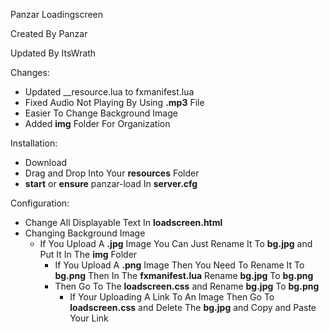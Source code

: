 Panzar Loadingscreen

Created By Panzar

Updated By ItsWrath

Changes: 
- Updated __resource.lua to fxmanifest.lua
- Fixed Audio Not Playing By Using **.mp3** File
- Easier To Change Background Image
- Added **img** Folder For Organization

Installation: 
- Download
- Drag and Drop Into Your **resources** Folder
- **start** or **ensure** panzar-load In **server.cfg**

Configuration:
- Change All Displayable Text In **loadscreen.html**
- Changing Background Image
  - If You Upload A **.jpg** Image You Can Just Rename It To **bg.jpg** and Put It In The **img** Folder
    - If You Upload A **.png** Image Then You Need To Rename It To **bg.png** Then In The **fxmanifest.lua** Rename **bg.jpg** To **bg.png**
     - Then Go To The **loadscreen.css** and Rename **bg.jpg** To **bg.png**
        - If Your Uploading A Link To An Image Then Go To **loadscreen.css** and Delete The **bg.jpg** and Copy and Paste Your Link
